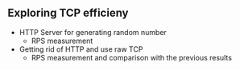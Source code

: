 ## Exploring TCP efficieny

- HTTP Server for generating random number
  - RPS measurement
- Getting rid of HTTP and use raw TCP
  - RPS measurement and comparison with the previous results

